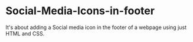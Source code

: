 # Social-Media-Icons-in-footer
It's about adding a Social media icon in the footer of a webpage using just HTML and CSS. 
